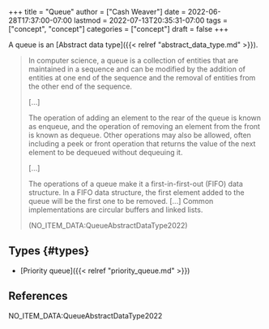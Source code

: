 +++
title = "Queue"
author = ["Cash Weaver"]
date = 2022-06-28T17:37:00-07:00
lastmod = 2022-07-13T20:35:31-07:00
tags = ["concept", "concept"]
categories = ["concept"]
draft = false
+++

A queue is an [Abstract data type]({{< relref "abstract_data_type.md" >}}).

> In computer science, a queue is a collection of entities that are maintained in a sequence and can be modified by the addition of entities at one end of the sequence and the removal of entities from the other end of the sequence.
>
> [...]
>
> The operation of adding an element to the rear of the queue is known as enqueue, and the operation of removing an element from the front is known as dequeue. Other operations may also be allowed, often including a peek or front operation that returns the value of the next element to be dequeued without dequeuing it.
>
> [...]
>
> The operations of a queue make it a first-in-first-out (FIFO) data structure. In a FIFO data structure, the first element added to the queue will be the first one to be removed. [...] Common implementations are circular buffers and linked lists.
>
> (NO_ITEM_DATA:QueueAbstractDataType2022)


## Types {#types}

-   [Priority queue]({{< relref "priority_queue.md" >}})

## References

<style>.csl-entry{text-indent: -1.5em; margin-left: 1.5em;}</style><div class="csl-bib-body">
  <div class="csl-entry">NO_ITEM_DATA:QueueAbstractDataType2022</div>
</div>
